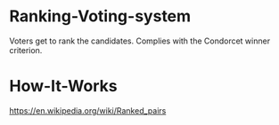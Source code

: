# Ranking-Voting-system
Voters get to rank the candidates. Complies with the Condorcet winner criterion.

# How-It-Works
https://en.wikipedia.org/wiki/Ranked_pairs
